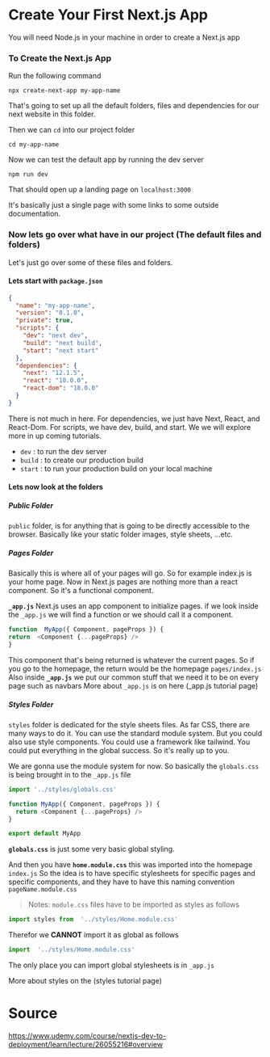 # Create Your First Next.js App

You will need Node.js in your machine in order to create a Next.js app


### To Create the Next.js App
Run the following command

```shell
npx create-next-app my-app-name
```
That's going to set up all the default folders, files and dependencies for our next website in this folder.

Then we can `cd` into our project folder
```shell
cd my-app-name
```

Now we can test the default app by running the dev server
```shell
npm run dev
```

That should open up a landing page on `localhost:3000`

It's basically just a single page with some links to some outside documentation.

### Now lets go over what have in our project (The default files and folders)

Let's just go over some of these files and folders.

#### Lets start with `package.json` 

```json
{
  "name": "my-app-name",
  "version": "0.1.0",
  "private": true,
  "scripts": {
    "dev": "next dev",
    "build": "next build",
    "start": "next start"
  },
  "dependencies": {
    "next": "12.1.5",
    "react": "18.0.0",
    "react-dom": "18.0.0"
  }
}
```


There is not much in here.  For dependencies,  we just have Next, React, and React-Dom. For scripts, we have dev, build, and start. We we will explore more in up coming tutorials. 
- `dev` : to run the dev server
- `build` :  to create our production build
- `start` : to run your production build on your local machine

#### Lets now look at the folders
##### Public Folder

`public` folder, is for anything that is going to be directly accessible to the browser. Basically like your static folder images, style sheets, ...etc. 

##### Pages Folder

Basically this is where all of your pages will go. So for example index.js is your home page.
Now in Next.js pages are nothing more than a react component. So it's a functional component.

**`_app.js`**  Next.js uses an app component to initialize pages. 
if we look inside the `_app.js` we will find a function or we should call it a component. 

```javascript
function  MyApp({ Component, pageProps }) {
return  <Component {...pageProps} />
}
```
This component that's being returned is whatever the current pages. So if you go to the homepage, the return would be the homepage `pages/index.js` 
Also inside **`_app.js`** we put our common stuff that we need it to be on every page such as navbars
More about `_app.js` is on here (_app.js tutorial page)

##### Styles Folder
`styles` folder is dedicated for the style sheets files. 
As far CSS, there are many ways to do it. 
You can use the standard module system. But you could also use style components. You could use a framework like tailwind. You could put everything in the global success. So it's really up to you.

We are gonna use the module system for now. 
So basically the `globals.css` is being brought in to the `_app.js` file

```javascript
import '../styles/globals.css'

function MyApp({ Component, pageProps }) {
  return <Component {...pageProps} />
}

export default MyApp
```

**`globals.css`** is just some very basic global styling.

And then you have **`home.module.css`** this was imported into the homepage `index.js`
So the idea is to have specific stylesheets for specific pages and specific components, and they have to have this naming convention `pageName.module.css`

>Notes: `module.css` files have to be imported as styles as follows
```javascript
import styles from  '../styles/Home.module.css'
```
Therefor we **CANNOT** import it as global as follows
```javascript
import  '../styles/Home.module.css'
```

The only place you can import global stylesheets is in `_app.js`

More about styles on the (styles tutorial page)


# Source
https://www.udemy.com/course/nextjs-dev-to-deployment/learn/lecture/26055216#overview
